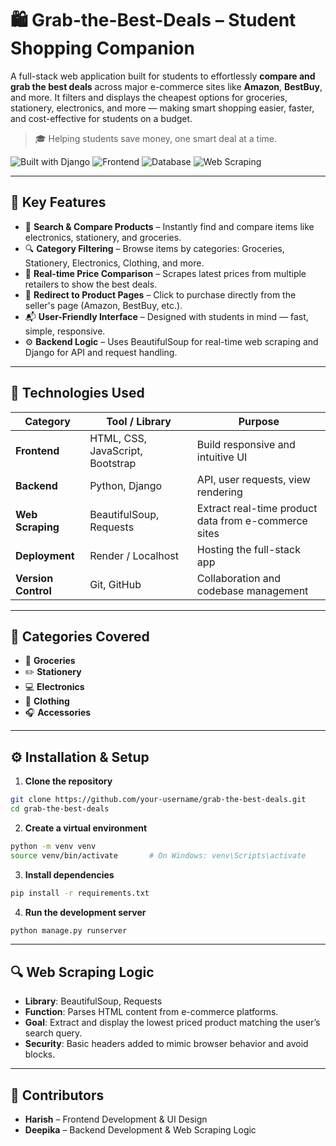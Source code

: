 

# 🛍️ Grab-the-Best-Deals – Student Shopping Companion
A full-stack web application built for students to effortlessly **compare and grab the best deals** across major e-commerce sites like **Amazon**, **BestBuy**, and more. It filters and displays the cheapest options for groceries, stationery, electronics, and more — making smart shopping easier, faster, and cost-effective for students on a budget.

> 🎓 Helping students save money, one smart deal at a time.

![Built with Django](https://img.shields.io/badge/Backend-Django-green)
![Frontend](https://img.shields.io/badge/Frontend-HTML%2FCSS%2FJS-blue)
![Database](https://img.shields.io/badge/DataSource-ECommerce%20Sites-lightgrey)
![Web Scraping](https://img.shields.io/badge/Scraping-BeautifulSoup-orange)

---

## 🚀 Key Features

* 🛒 **Search & Compare Products** – Instantly find and compare items like electronics, stationery, and groceries.
* 🔍 **Category Filtering** – Browse items by categories: Groceries, Stationery, Electronics, Clothing, and more.
* 💸 **Real-time Price Comparison** – Scrapes latest prices from multiple retailers to show the best deals.
* 🔗 **Redirect to Product Pages** – Click to purchase directly from the seller's page (Amazon, BestBuy, etc.).
* 📬 **User-Friendly Interface** – Designed with students in mind — fast, simple, responsive.
* ⚙️ **Backend Logic** – Uses BeautifulSoup for real-time web scraping and Django for API and request handling.

---

## 🧠 Technologies Used

| Category            | Tool / Library                   | Purpose                                              |
| ------------------- | -------------------------------- | ---------------------------------------------------- |
| **Frontend**        | HTML, CSS, JavaScript, Bootstrap | Build responsive and intuitive UI                    |
| **Backend**         | Python, Django                   | API, user requests, view rendering                   |
| **Web Scraping**    | BeautifulSoup, Requests          | Extract real-time product data from e-commerce sites |
| **Deployment**      | Render / Localhost               | Hosting the full-stack app                           |
| **Version Control** | Git, GitHub                      | Collaboration and codebase management                |

---

## 📁 Categories Covered

* 🛒 **Groceries**
* ✏️ **Stationery**
* 💻 **Electronics**
* 👕 **Clothing**
* 🎧 **Accessories**

---

## ⚙️ Installation & Setup

1. **Clone the repository**

```bash
git clone https://github.com/your-username/grab-the-best-deals.git
cd grab-the-best-deals
```

2. **Create a virtual environment**

```bash
python -m venv venv
source venv/bin/activate       # On Windows: venv\Scripts\activate
```

3. **Install dependencies**

```bash
pip install -r requirements.txt
```

4. **Run the development server**

```bash
python manage.py runserver
```

---

## 🔍 Web Scraping Logic

* **Library**: BeautifulSoup, Requests
* **Function**: Parses HTML content from e-commerce platforms.
* **Goal**: Extract and display the lowest priced product matching the user’s search query.
* **Security**: Basic headers added to mimic browser behavior and avoid blocks.

---

## 👥 Contributors

* **Harish** – Frontend Development & UI Design
* **Deepika** – Backend Development & Web Scraping Logic



